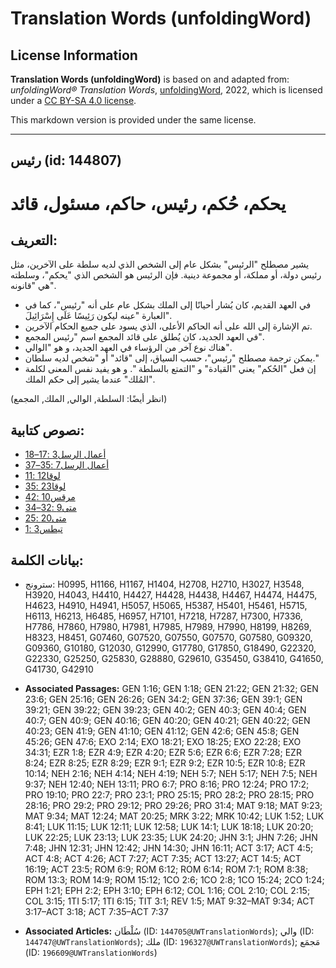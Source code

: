 # Translation Words (unfoldingWord)

## License Information

**Translation Words (unfoldingWord)** is based on and adapted from: _unfoldingWord® Translation Words_, [unfoldingWord](https://unfoldingword.org/utw), 2022, which is licensed under a [CC BY-SA 4.0 license](https://creativecommons.org/licenses/by-sa/4.0/legalcode.en).

This markdown version is provided under the same license.



--------------------------------

## رئيس (id: 144807)

يحكم، حُكم، رئيس، حاكم، مسئول، قائد
===================================

التعريف:
--------

يشير مصطلح "الرئيس" بشكل عام إلى الشخص الذي لديه سلطة على الآخرين، مثل رئيس دولة، أو مملكة، أو مجموعة دينية. فإن الرئيس هو الشخص الذي "يحكم"، وسلطته هي "قانونه".

* في العهد القديم، كان يُشار أحيانًا إلى الملك بشكل عام على أنه "رئيس"، كما في العبارة "عينه ليكون رَئِيسًا عَلَى إِسْرَائِيلَ".
* تم الإشارة إلى الله على أنه الحاكم الأعلى، الذي يسود على جميع الحكام الآخرين.
* في العهد الجديد، كان يُطلق على قائد المجمع اسم "رئيس المجمع".
* هناك نوع آخر من الرؤساء في العهد الجديد، و هو "الوالي".
* يمكن ترجمة مصطلح "رئيس"، حسب السياق، إلى "قائد" أو "شخص لديه سلطان."
* إن فعل "الحُكم" يعني "القيادة" و "التمتع بالسلطة ". و هو يفيد نفس المعنى لكلمة "المُلك" عندما يشير إلى حكم الملك.

(انظر أيضًا: السلطة, الوالي, الملك, المجمع)

نصوص كتابية:
------------

* [أعمال الرسل3 :17–18](https://ref.ly/Acts3:17-Acts3:18)
* [أعمال الرسل7 :35–37](https://ref.ly/Acts7:35-Acts7:37)
* [لوقا12 :11](https://ref.ly/Luke12:11)
* [لوقا23 :35](https://ref.ly/Luke23:35)
* [مرقس10 :42](https://ref.ly/Mark10:42)
* [متى9 :32–34](https://ref.ly/Matt9:32-Matt9:34)
* [متى20 :25](https://ref.ly/Matt20:25)
* [تيطس3 :1](https://ref.ly/Titus3:1)

بيانات الكلمة:
--------------

* سترونج: H0995, H1166, H1167, H1404, H2708, H2710, H3027, H3548, H3920, H4043, H4410, H4427, H4428, H4438, H4467, H4474, H4475, H4623, H4910, H4941, H5057, H5065, H5387, H5401, H5461, H5715, H6113, H6213, H6485, H6957, H7101, H7218, H7287, H7300, H7336, H7786, H7860, H7980, H7981, H7985, H7989, H7990, H8199, H8269, H8323, H8451, G07460, G07520, G07550, G07570, G07580, G09320, G09360, G10180, G12030, G12990, G17780, G17850, G18490, G22320, G22330, G25250, G25830, G28880, G29610, G35450, G38410, G41650, G41730, G42910

* **Associated Passages:** GEN 1:16; GEN 1:18; GEN 21:22; GEN 21:32; GEN 23:6; GEN 25:16; GEN 26:26; GEN 34:2; GEN 37:36; GEN 39:1; GEN 39:21; GEN 39:22; GEN 39:23; GEN 40:2; GEN 40:3; GEN 40:4; GEN 40:7; GEN 40:9; GEN 40:16; GEN 40:20; GEN 40:21; GEN 40:22; GEN 40:23; GEN 41:9; GEN 41:10; GEN 41:12; GEN 42:6; GEN 45:8; GEN 45:26; GEN 47:6; EXO 2:14; EXO 18:21; EXO 18:25; EXO 22:28; EXO 34:31; EZR 1:8; EZR 4:9; EZR 4:20; EZR 5:6; EZR 6:6; EZR 7:28; EZR 8:24; EZR 8:25; EZR 8:29; EZR 9:1; EZR 9:2; EZR 10:5; EZR 10:8; EZR 10:14; NEH 2:16; NEH 4:14; NEH 4:19; NEH 5:7; NEH 5:17; NEH 7:5; NEH 9:37; NEH 12:40; NEH 13:11; PRO 6:7; PRO 8:16; PRO 12:24; PRO 17:2; PRO 19:10; PRO 22:7; PRO 23:1; PRO 25:15; PRO 28:2; PRO 28:15; PRO 28:16; PRO 29:2; PRO 29:12; PRO 29:26; PRO 31:4; MAT 9:18; MAT 9:23; MAT 9:34; MAT 12:24; MAT 20:25; MRK 3:22; MRK 10:42; LUK 1:52; LUK 8:41; LUK 11:15; LUK 12:11; LUK 12:58; LUK 14:1; LUK 18:18; LUK 20:20; LUK 22:25; LUK 23:13; LUK 23:35; LUK 24:20; JHN 3:1; JHN 7:26; JHN 7:48; JHN 12:31; JHN 12:42; JHN 14:30; JHN 16:11; ACT 3:17; ACT 4:5; ACT 4:8; ACT 4:26; ACT 7:27; ACT 7:35; ACT 13:27; ACT 14:5; ACT 16:19; ACT 23:5; ROM 6:9; ROM 6:12; ROM 6:14; ROM 7:1; ROM 8:38; ROM 13:3; ROM 14:9; ROM 15:12; 1CO 2:6; 1CO 2:8; 1CO 15:24; 2CO 1:24; EPH 1:21; EPH 2:2; EPH 3:10; EPH 6:12; COL 1:16; COL 2:10; COL 2:15; COL 3:15; 1TI 5:17; 1TI 6:15; TIT 3:1; REV 1:5; MAT 9:32–MAT 9:34; ACT 3:17–ACT 3:18; ACT 7:35–ACT 7:37
* **Associated Articles:** سُلْطَان (ID: `144705@UWTranslationWords`); والي (ID: `144747@UWTranslationWords`); ملك (ID: `196327@UWTranslationWords`); مَجمَع (ID: `196609@UWTranslationWords`)

